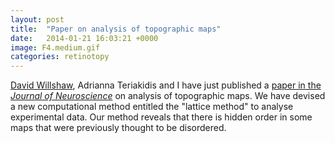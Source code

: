```yaml
---
layout: post
title:  "Paper on analysis of topographic maps"
date:   2014-01-21 16:03:21 +0000
image: F4.medium.gif
categories: retinotopy
---
```


<a href="homepages.inf.ed.ac.uk/willshaw">David Willshaw</a>,
Adrianna Teriakidis and I have just published a <a
href="http://www.jneurosci.org/content/34/5/1791.abstract?etoc">paper
in the <em>Journal of Neuroscience</em></a> on analysis of topographic
maps. We have devised a new computational method entitled the "lattice
method" to analyse experimental data. Our method reveals that there is
hidden order in some maps that were previously thought to be
disordered.
